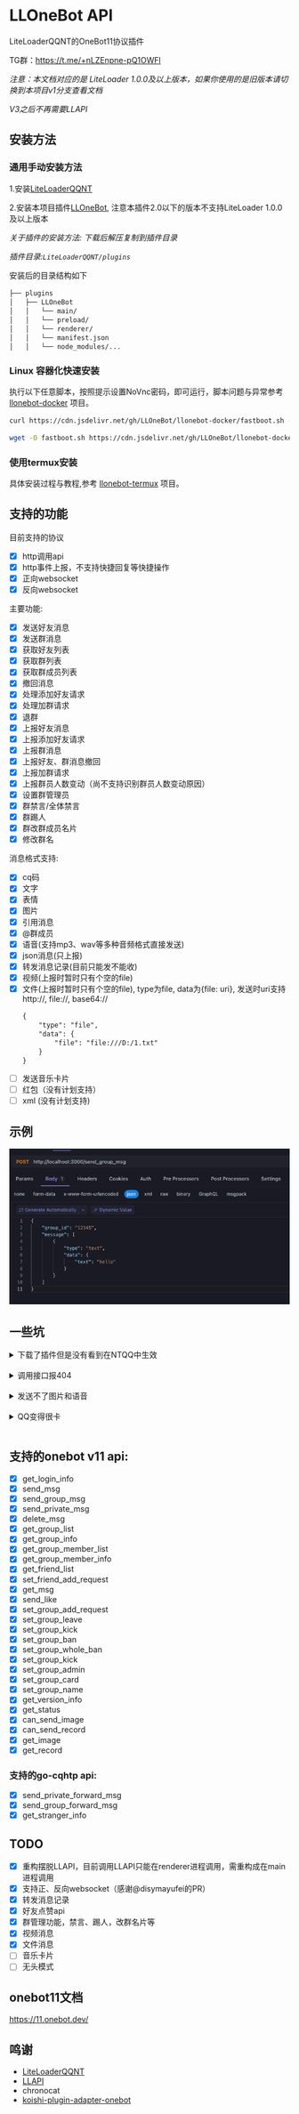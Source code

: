 
# LLOneBot API
LiteLoaderQQNT的OneBot11协议插件

TG群：<https://t.me/+nLZEnpne-pQ1OWFl>

*注意：本文档对应的是 LiteLoader 1.0.0及以上版本，如果你使用的是旧版本请切换到本项目v1分支查看文档*

*V3之后不再需要LLAPI*

## 安装方法

### 通用手动安装方法

1.安装[LiteLoaderQQNT](https://liteloaderqqnt.github.io/guide/install.html)

2.安装本项目插件[LLOneBot](https://github.com/linyuchen/LiteLoaderQQNT-OneBotApi/releases/), 注意本插件2.0以下的版本不支持LiteLoader 1.0.0及以上版本

*关于插件的安装方法: 下载后解压复制到插件目录*

*插件目录:`LiteLoaderQQNT/plugins`*

安装后的目录结构如下
```
├── plugins
│   ├── LLOneBot
│   │   └── main/
│   │   └── preload/
│   │   └── renderer/
│   │   └── manifest.json
│   │   └── node_modules/...
```

### Linux 容器化快速安装

执行以下任意脚本，按照提示设置NoVnc密码，即可运行，脚本问题与异常参考 [llonebot-docker](https://github.com/MliKiowa/llonebot-docker) 项目。

 ```bash
curl https://cdn.jsdelivr.net/gh/LLOneBot/llonebot-docker/fastboot.sh -o fastboot.sh & chmod +x fastboot.sh & sudo sh fastboot.sh
 ```
 ```bash
wget -O fastboot.sh https://cdn.jsdelivr.net/gh/LLOneBot/llonebot-docker/fastboot.sh & chmod +x fastboot.sh & sudo sh fastboot.sh
 ```

### 使用termux安装

具体安装过程与教程,参考 [llonebot-termux](https://github.com/LLOneBot/llonebot-termux) 项目。

## 支持的功能

目前支持的协议
- [x] http调用api
- [x] http事件上报，不支持快捷回复等快捷操作
- [x] 正向websocket
- [x] 反向websocket

主要功能:
- [x] 发送好友消息
- [x] 发送群消息
- [x] 获取好友列表
- [x] 获取群列表
- [x] 获取群成员列表
- [x] 撤回消息
- [x] 处理添加好友请求
- [x] 处理加群请求
- [x] 退群
- [x] 上报好友消息
- [x] 上报添加好友请求
- [x] 上报群消息
- [x] 上报好友、群消息撤回
- [x] 上报加群请求
- [x] 上报群员人数变动（尚不支持识别群员人数变动原因）
- [x] 设置群管理员
- [x] 群禁言/全体禁言
- [x] 群踢人
- [x] 群改群成员名片
- [x] 修改群名

消息格式支持:
- [x] cq码
- [x] 文字
- [x] 表情
- [x] 图片
- [x] 引用消息
- [x] @群成员
- [x] 语音(支持mp3、wav等多种音频格式直接发送)
- [x] json消息(只上报)
- [x] 转发消息记录(目前只能发不能收)
- [x] 视频(上报时暂时只有个空的file)
- [x] 文件(上报时暂时只有个空的file), type为file, data为{file: uri}, 发送时uri支持http://, file://, base64://
    ```
    {
        "type": "file",
        "data": {
            "file": "file:///D:/1.txt"
        }
    }
    ```
- [ ] 发送音乐卡片
- [ ] 红包（没有计划支持）
- [ ] xml (没有计划支持)

## 示例

![](doc/image/example.jpg)

## 一些坑

<details>
    <summary>下载了插件但是没有看到在NTQQ中生效</summary>
<br/>
    检查是否下载的是插件release的版本，如果是源码的话需要自行编译。依然不生效请查阅<a href="https://liteloaderqqnt.github.io/guide/plugins.html">LiteLoaderQQNT的文档</a>
</details>
<br/>

<details>
    <summary>调用接口报404</summary>
<br/>
    目前没有支持全部的onebot规范接口，请检查是否调用了不支持的接口
- 
</details>
<br/>

<details>
    <summary>发送不了图片和语音</summary>
<br/>
    检查当前操作用户是否有LiteLoaderQQNT/data/LLOneBot的写入权限，如Windows把QQ上安装到C盘有可能会出现无权限导致发送失败
</details>
<br/>

<details>
    <summary>QQ变得很卡</summary>
<br/>
    这是你的群特别多导致的，因为启动后会批量获取群成员列表，获取完之后就正常了
</details>
<br/>

## 支持的onebot v11 api:
- [x] get_login_info
- [x] send_msg
- [x] send_group_msg
- [x] send_private_msg
- [x] delete_msg
- [x] get_group_list
- [x] get_group_info
- [x] get_group_member_list
- [x] get_group_member_info
- [x] get_friend_list
- [x] set_friend_add_request
- [x] get_msg
- [x] send_like
- [x] set_group_add_request
- [x] set_group_leave
- [x] set_group_kick
- [x] set_group_ban
- [x] set_group_whole_ban
- [x] set_group_kick
- [x] set_group_admin
- [x] set_group_card
- [x] set_group_name
- [x] get_version_info
- [x] get_status
- [x] can_send_image
- [x] can_send_record
- [x] get_image
- [x] get_record

### 支持的go-cqhtp api:
- [x] send_private_forward_msg
- [x] send_group_forward_msg
- [x] get_stranger_info

## TODO
- [x] 重构摆脱LLAPI，目前调用LLAPI只能在renderer进程调用，需重构成在main进程调用
- [x] 支持正、反向websocket（感谢@disymayufei的PR）
- [x] 转发消息记录 
- [x] 好友点赞api
- [x] 群管理功能，禁言、踢人，改群名片等
- [x] 视频消息
- [x] 文件消息
- [ ] 音乐卡片
- [ ] 无头模式

## onebot11文档
<https://11.onebot.dev/>

## 鸣谢
* [LiteLoaderQQNT](https://liteloaderqqnt.github.io/guide/install.html)
* [LLAPI](https://github.com/Night-stars-1/LiteLoaderQQNT-Plugin-LLAPI)
* chronocat
* [koishi-plugin-adapter-onebot](https://github.com/koishijs/koishi-plugin-adapter-onebot)
